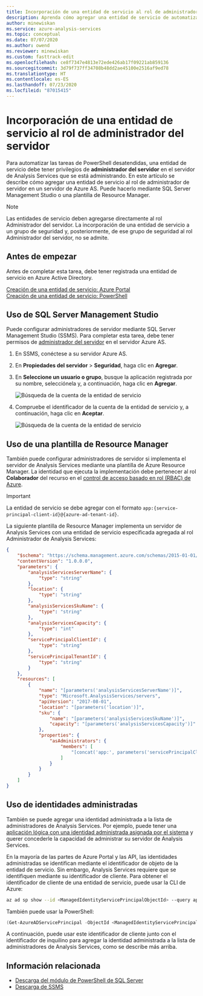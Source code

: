 ```yaml
---
title: Incorporación de una entidad de servicio al rol de administrador de Azure Analysis Services | Microsoft Docs
description: Aprenda cómo agregar una entidad de servicio de automatización al rol de administrador del servidor de Azure Analysis Services
author: minewiskan
ms.service: azure-analysis-services
ms.topic: conceptual
ms.date: 07/07/2020
ms.author: owend
ms.reviewer: minewiskan
ms.custom: fasttrack-edit
ms.openlocfilehash: ce8f7347e4813e72ede426ab17f09221ab859136
ms.sourcegitcommit: 3d79f737ff34708b48dd2ae45100e2516af9ed78
ms.translationtype: HT
ms.contentlocale: es-ES
ms.lasthandoff: 07/23/2020
ms.locfileid: "87015415"
---
```

# <a name="add-a-service-principal-to-the-server-administrator-role"></a>Incorporación de una entidad de servicio al rol de administrador del servidor 

 Para automatizar las tareas de PowerShell desatendidas, una entidad de servicio debe tener privilegios de **administrador del servidor** en el servidor de Analysis Services que se está administrando. En este artículo se describe cómo agregar una entidad de servicio al rol de administrador de servidor en un servidor de Azure AS. Puede hacerlo mediante SQL Server Management Studio o una plantilla de Resource Manager. 

> [!NOTE]
> Las entidades de servicio deben agregarse directamente al rol Administrador del servidor. La incorporación de una entidad de servicio a un grupo de seguridad y, posteriormente, de ese grupo de seguridad al rol Administrador del servidor, no se admite. 

## <a name="before-you-begin"></a>Antes de empezar
Antes de completar esta tarea, debe tener registrada una entidad de servicio en Azure Active Directory.

[Creación de una entidad de servicio: Azure Portal](../active-directory/develop/howto-create-service-principal-portal.md)   
[Creación de una entidad de servicio: PowerShell](../active-directory/develop/howto-authenticate-service-principal-powershell.md)

## <a name="using-sql-server-management-studio"></a>Uso de SQL Server Management Studio

Puede configurar administradores de servidor mediante SQL Server Management Studio (SSMS). Para completar esta tarea, debe tener permisos de [administrador del servidor](analysis-services-server-admins.md) en el servidor Azure AS. 

1. En SSMS, conéctese a su servidor Azure AS.
2. En **Propiedades del servidor** > **Seguridad**, haga clic en **Agregar**.
3. En **Seleccione un usuario o grupo**, busque la aplicación registrada por su nombre, selecciónela y, a continuación, haga clic en **Agregar**.

    ![Búsqueda de la cuenta de la entidad de servicio](./media/analysis-services-addservprinc-admins/aas-add-sp-ssms-picker.png)

4. Compruebe el identificador de la cuenta de la entidad de servicio y, a continuación, haga clic en **Aceptar**.
    
    ![Búsqueda de la cuenta de la entidad de servicio](./media/analysis-services-addservprinc-admins/aas-add-sp-ssms-add.png)

## <a name="using-a-resource-manager-template"></a>Uso de una plantilla de Resource Manager

También puede configurar administradores de servidor si implementa el servidor de Analysis Services mediante una plantilla de Azure Resource Manager. La identidad que ejecuta la implementación debe pertenecer al rol **Colaborador** del recurso en el [control de acceso basado en rol (RBAC) de Azure](../role-based-access-control/overview.md).

> [!IMPORTANT]
> La entidad de servicio se debe agregar con el formato `app:{service-principal-client-id}@{azure-ad-tenant-id}`.

La siguiente plantilla de Resource Manager implementa un servidor de Analysis Services con una entidad de servicio especificada agregada al rol Administrador de Analysis Services:

```json
{
    "$schema": "https://schema.management.azure.com/schemas/2015-01-01/deploymentTemplate.json#",
    "contentVersion": "1.0.0.0",
    "parameters": {
        "analysisServicesServerName": {
            "type": "string"
        },
        "location": {
            "type": "string"
        },
        "analysisServicesSkuName": {
            "type": "string"
        },
        "analysisServicesCapacity": {
            "type": "int"
        },
        "servicePrincipalClientId": {
            "type": "string"
        },
        "servicePrincipalTenantId": {
            "type": "string"
        }
    },
    "resources": [
        {
            "name": "[parameters('analysisServicesServerName')]",
            "type": "Microsoft.AnalysisServices/servers",
            "apiVersion": "2017-08-01",
            "location": "[parameters('location')]",
            "sku": {
                "name": "[parameters('analysisServicesSkuName')]",
                "capacity": "[parameters('analysisServicesCapacity')]"
            },
            "properties": {
                "asAdministrators": {
                    "members": [
                        "[concat('app:', parameters('servicePrincipalClientId'), '@', parameters('servicePrincipalTenantId'))]"
                    ]
                }
            }
        }
    ]
}
```

## <a name="using-managed-identities"></a>Uso de identidades administradas

También se puede agregar una identidad administrada a la lista de administradores de Analysis Services. Por ejemplo, puede tener una [aplicación lógica con una identidad administrada asignada por el sistema](../logic-apps/create-managed-service-identity.md) y querer concederle la capacidad de administrar su servidor de Analysis Services.

En la mayoría de las partes de Azure Portal y las API, las identidades administradas se identifican mediante el identificador de objeto de la entidad de servicio. Sin embargo, Analysis Services requiere que se identifiquen mediante su identificador de cliente. Para obtener el identificador de cliente de una entidad de servicio, puede usar la CLI de Azure:

```bash
az ad sp show --id <ManagedIdentityServicePrincipalObjectId> --query appId -o tsv
```

También puede usar la PowerShell:

```powershell
(Get-AzureADServicePrincipal -ObjectId <ManagedIdentityServicePrincipalObjectId>).AppId
```

A continuación, puede usar este identificador de cliente junto con el identificador de inquilino para agregar la identidad administrada a la lista de administradores de Analysis Services, como se describe más arriba.

## <a name="related-information"></a>Información relacionada

* [Descarga del módulo de PowerShell de SQL Server](https://docs.microsoft.com/sql/ssms/download-sql-server-ps-module)   
* [Descarga de SSMS](https://docs.microsoft.com/sql/ssms/download-sql-server-management-studio-ssms)   
